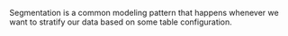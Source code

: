 Segmentation is a common modeling pattern that happens whenever we want to stratify our data based on some table configuration.
















